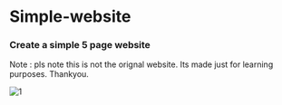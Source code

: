 # Simple-website

### Create a simple 5 page website

Note : pls note this is not the orignal website. Its made just for learning purposes. Thankyou.

![1](https://user-images.githubusercontent.com/25743889/32411019-5732cba4-c1f6-11e7-90c5-85cc5d3a970c.png)
